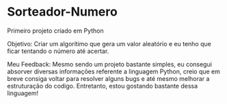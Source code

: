 # Sorteador-Numero

Primeiro projeto criado em Python

Objetivo: Criar um algorítimo que gera um valor aleatório e eu tenho que ficar tentando o número até acertar.

Meu Feedback: Mesmo sendo um projeto bastante simples, eu consegui absorver diversas informações referente a linguagem Python, creio que em breve consiga voltar para resolver alguns bugs e até mesmo melhorar a estruturação do codigo. Entretanto, estou gostando bastante dessa linguagem!
